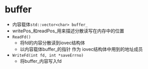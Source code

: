 # buffer

- 内容载体`std::vector<char> buffer_`
- writePos_和readPos_用来描述分散读写在内存中的位置
- `ReadFd()`
  - 将fd的内容分散读到iovec结构体
  - 以内容载体buffer_的指针 作为 iovec结构体中用到的地址成员
- `WriteFd(int fd, int *saveErrno)`  
  - 将buffer_内容写入fd